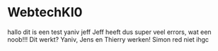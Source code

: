 # WebtechKI0
hallo dit is een test
yaniv
jeff
Jeff heeft dus super veel errors,
wat een noob!!!
Dit werkt?
Yaniv, Jens en Thierry werken!
Simon red niet
ihgc